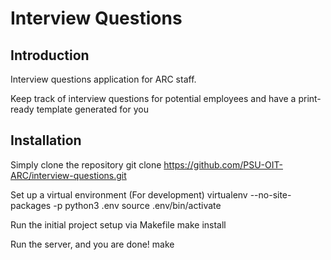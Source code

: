 # Interview Questions

## Introduction

Interview questions application for ARC staff.

Keep track of interview questions for potential
employees and have a print-ready template generated
for you

## Installation

Simply clone the repository
    git clone https://github.com/PSU-OIT-ARC/interview-questions.git

Set up a virtual environment (For development)
    virtualenv --no-site-packages -p python3 .env
    source .env/bin/activate

Run the initial project setup via Makefile
    make install

Run the server, and you are done!
    make
